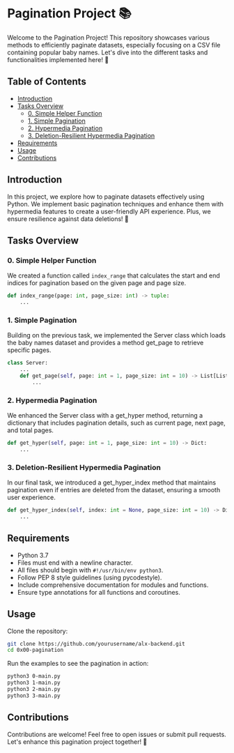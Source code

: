 
# Pagination Project 📚

Welcome to the Pagination Project! This repository showcases various methods to efficiently paginate datasets, especially focusing on a CSV file containing popular baby names. Let's dive into the different tasks and functionalities implemented here! 🚀

## Table of Contents

- [Introduction](#introduction)
- [Tasks Overview](#tasks-overview)
  - [0. Simple Helper Function](#0-simple-helper-function)
  - [1. Simple Pagination](#1-simple-pagination)
  - [2. Hypermedia Pagination](#2-hypermedia-pagination)
  - [3. Deletion-Resilient Hypermedia Pagination](#3-deletion-resilient-hypermedia-pagination)
- [Requirements](#requirements)
- [Usage](#usage)
- [Contributions](#contributions)

## Introduction

In this project, we explore how to paginate datasets effectively using Python. We implement basic pagination techniques and enhance them with hypermedia features to create a user-friendly API experience. Plus, we ensure resilience against data deletions! 🌟

## Tasks Overview

### 0. Simple Helper Function

We created a function called `index_range` that calculates the start and end indices for pagination based on the given page and page size. 

```python
def index_range(page: int, page_size: int) -> tuple:
    ...
```

### 1. Simple Pagination

Building on the previous task, we implemented the Server class which loads the baby names dataset and provides a method get_page to retrieve specific pages.

```python
class Server:
    ...
    def get_page(self, page: int = 1, page_size: int = 10) -> List[List]:
        ...
```

### 2. Hypermedia Pagination

We enhanced the Server class with a get_hyper method, returning a dictionary that includes pagination details, such as current page, next page, and total pages.

```python
def get_hyper(self, page: int = 1, page_size: int = 10) -> Dict:
    ...
```

### 3. Deletion-Resilient Hypermedia Pagination

In our final task, we introduced a get_hyper_index method that maintains pagination even if entries are deleted from the dataset, ensuring a smooth user experience.

```python
def get_hyper_index(self, index: int = None, page_size: int = 10) -> Dict:
    ...
```

## Requirements

- Python 3.7
- Files must end with a newline character.
- All files should begin with `#!/usr/bin/env python3`.
- Follow PEP 8 style guidelines (using pycodestyle).
- Include comprehensive documentation for modules and functions.
- Ensure type annotations for all functions and coroutines.

## Usage

Clone the repository:

```bash
git clone https://github.com/yourusername/alx-backend.git
cd 0x00-pagination
```

Run the examples to see the pagination in action:

```bash
python3 0-main.py
python3 1-main.py
python3 2-main.py
python3 3-main.py
```

## Contributions

Contributions are welcome! Feel free to open issues or submit pull requests. Let's enhance this pagination project together! 🤝

